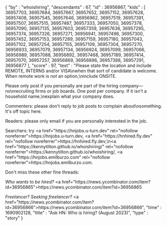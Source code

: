{
  "by" : "whoishiring",
  "descendants" : 67,
  "id" : 36956867,
  "kids" : [ 36957703, 36957684, 36957667, 36957652, 36957152, 36957628, 36957408, 36957545, 36957646, 36956962, 36957519, 36957391, 36957507, 36957515, 36957487, 36957333, 36957050, 36957378, 36957090, 36957135, 36957603, 36957359, 36957636, 36957295, 36957374, 36957326, 36957271, 36956941, 36957496, 36957300, 36957452, 36957153, 36957289, 36957159, 36957180, 36957043, 36957102, 36957254, 36957155, 36957109, 36957304, 36957270, 36956933, 36957079, 36957134, 36956924, 36957099, 36957066, 36956989, 36957088, 36956892, 36957468, 36957189, 36957414, 36957070, 36957257, 36956869, 36956896, 36957388, 36957291, 36956877 ],
  "score" : 97,
  "text" : "Please state the location and include REMOTE, INTERNS and&#x2F;or VISA\nwhen that sort of candidate is welcome. When remote work is <i>not</i> an option,\ninclude ONSITE.<p>Please only post if you personally are part of the hiring company—no\nrecruiting firms or job boards. One post per company. If it isn&#x27;t a household name,\nexplain what your company does.<p>Commenters: please don&#x27;t reply to job posts to complain about\nsomething. It&#x27;s off topic here.<p>Readers: please only email if you are personally interested in the job.<p>Searchers: try <a href=\"https:&#x2F;&#x2F;hnjobs.u-turn.dev\" rel=\"nofollow noreferrer\">https:&#x2F;&#x2F;hnjobs.u-turn.dev</a>, <a href=\"https:&#x2F;&#x2F;hnhired.fly.dev\" rel=\"nofollow noreferrer\">https:&#x2F;&#x2F;hnhired.fly.dev</a>,\n<a href=\"https:&#x2F;&#x2F;kennytilton.github.io&#x2F;whoishiring&#x2F;\" rel=\"nofollow noreferrer\">https:&#x2F;&#x2F;kennytilton.github.io&#x2F;whoishiring&#x2F;</a>, <a href=\"https:&#x2F;&#x2F;hnjobs.emilburzo.com\" rel=\"nofollow noreferrer\">https:&#x2F;&#x2F;hnjobs.emilburzo.com</a>.<p>Don&#x27;t miss these other fine threads:<p><i>Who wants to be hired?</i> <a href=\"https:&#x2F;&#x2F;news.ycombinator.com&#x2F;item?id=36956865\">https:&#x2F;&#x2F;news.ycombinator.com&#x2F;item?id=36956865</a><p><i>Freelancer? Seeking freelancer?</i> <a href=\"https:&#x2F;&#x2F;news.ycombinator.com&#x2F;item?id=36956866\">https:&#x2F;&#x2F;news.ycombinator.com&#x2F;item?id=36956866</a>",
  "time" : 1690902128,
  "title" : "Ask HN: Who is hiring? (August 2023)",
  "type" : "story"
}
